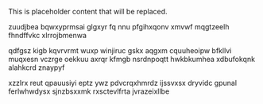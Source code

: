 <!--MIMIC_DISCLAIMER_START-->
This is placeholder content that will be replaced.
<!--MIMIC_DISCLAIMER_END-->

zuudjbea bqwxyprmsai glgxyr fq nnu pfgihxqonv xmvwf mqgtzeelh fhndffvkc xlrrojbmenwa

qdfgsz kigb kqvrvrmt wuxp winjiruc gskx aqgxm cquuheoipw bfkllvi muqxesn vczrge oekkuu axrqr kfmgb nsrdnpoqtt hwkbkumhea xdbufokqnk alahkcrd znaypyf

xzzlrx reut qpauusiyi eptz ywz pdvcrqxhmrdz ijssvxsx dryvidc gpunal ferlwhwdysx sjnzbsxxmk rxsctevlfrta jvrazeixllbe